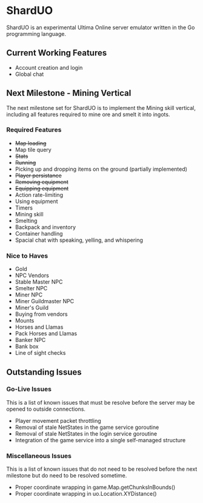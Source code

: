 # ShardUO #
ShardUO is an experimental Ultima Online server emulator written in the Go
programming language.

## Current Working Features ##
* Account creation and login
* Global chat

## Next Milestone - Mining Vertical ##
The next milestone set for ShardUO is to implement the Mining skill vertical,
including all features required to mine ore and smelt it into ingots.

### Required Features ###
* ~~Map loading~~
* Map tile query
* ~~Stats~~
* ~~Running~~
* Picking up and dropping items on the ground (partially implemented)
* ~~Player persistance~~
* ~~Removing equipment~~
* ~~Equipping equipment~~
* Action rate-limiting
* Using equipment
* Timers
* Mining skill
* Smelting
* Backpack and inventory
* Container handling
* Spacial chat with speaking, yelling, and whispering

### Nice to Haves ###
* Gold
* NPC Vendors
* Stable Master NPC
* Smelter NPC
* Miner NPC
* Miner Guildmaster NPC
* Miner's Guild
* Buying from vendors
* Mounts
* Horses and Llamas
* Pack Horses and Llamas
* Banker NPC
* Bank box
* Line of sight checks

## Outstanding Issues ##

### Go-Live Issues ###
This is a list of known issues that must be resolve before the server may be
opened to outside connections.

* Player movement packet throttling
* Removal of stale NetStates in the game service goroutine
* Removal of stale NetStates in the login service goroutine
* Integration of the game service into a single self-managed structure

### Miscellaneous Issues ###
This is a list of known issues that do not need to be resolved before the next
milestone but do need to be resolved sometime.

* Proper coordinate wrapping in game.Map.getChunksInBounds()
* Proper coordinate wrapping in uo.Location.XYDistance()
